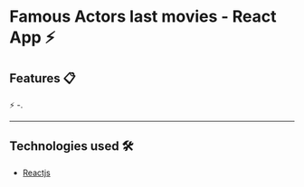 # Famous Actors last movies - React App ⚡️

## Features 📋

⚡️ -.

---

## Technologies used 🛠️

- [Reactjs](https://reactjs.org/)
